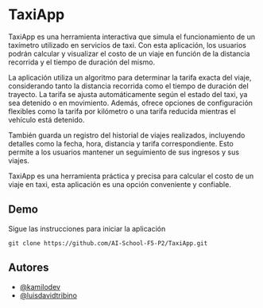 # TaxiApp

 TaxiApp es una herramienta interactiva que simula el funcionamiento de un taxímetro utilizado en servicios de taxi. Con esta aplicación, los usuarios podrán calcular y visualizar el costo de un viaje en función de la distancia recorrida y el tiempo de duración del mismo.

 La aplicación utiliza un algoritmo para determinar la tarifa exacta del viaje, considerando tanto la distancia recorrida como el tiempo de duración del trayecto. La tarifa se ajusta automáticamente según el estado del taxi, ya sea detenido o en movimiento. Además, ofrece opciones de configuración flexibles como la tarifa por kilómetro o una tarifa reducida mientras el vehículo está detenido.

 También guarda un registro del historial de viajes realizados, incluyendo detalles como la fecha, hora, distancia y tarifa correspondiente. Esto permite a los usuarios mantener un seguimiento de sus ingresos y sus viajes.
 
 TaxiApp es una herramienta práctica y precisa para calcular el costo de un viaje en taxi, esta aplicación es una opción conveniente y confiable.

 ## Demo

 Sigue las instrucciones para iniciar la aplicación 

 ```
 git clone https://github.com/AI-School-F5-P2/TaxiApp.git
 ```

 ## Autores 
 - [@kamilodev](https://github.com/kamilodev)
 - [@luisdavidtribino](https://github.com/luisdavidtribino)